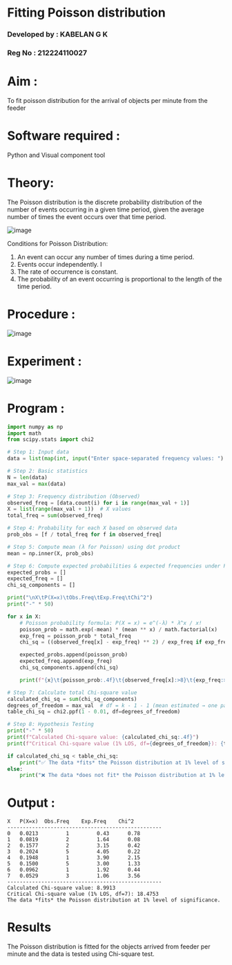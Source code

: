 # Fitting Poisson  distribution
### Developed by : **KABELAN G K**
### Reg No : **212224110027**
# Aim : 

To fit poisson distribution for the arrival of objects per minute from the feeder

# Software required :  

Python and Visual component tool

# Theory:

The Poisson distribution is the discrete probability distribution of the number of events occurring in a given time period, given the average number of times the event occurs over that time period.

![image](https://user-images.githubusercontent.com/104613195/166248326-fd042076-8b0b-40c4-8b11-1d8e8fcb74db.png)

 Conditions for Poisson Distribution:

1. An event can occur any number of times during a time period.
2. Events occur independently. I
3. The rate of occurrence is constant.
4. The probability of an event occurring is proportional to the length of the time period. 
 
# Procedure :

![image](https://user-images.githubusercontent.com/104613195/166251988-d0c53205-6080-4f7b-ae4c-398178586637.png)

# Experiment :

![image](https://user-images.githubusercontent.com/103921593/230282876-f4a5afbf-cac1-4648-a1b0-c78840638a8e.png)

# Program :
```python
import numpy as np
import math
from scipy.stats import chi2

# Step 1: Input data
data = list(map(int, input("Enter space-separated frequency values: ").split()))

# Step 2: Basic statistics
N = len(data)
max_val = max(data)

# Step 3: Frequency distribution (Observed)
observed_freq = [data.count(i) for i in range(max_val + 1)]
X = list(range(max_val + 1))  # X values
total_freq = sum(observed_freq)

# Step 4: Probability for each X based on observed data
prob_obs = [f / total_freq for f in observed_freq]

# Step 5: Compute mean (λ for Poisson) using dot product
mean = np.inner(X, prob_obs)

# Step 6: Compute expected probabilities & expected frequencies under Poisson
expected_probs = []
expected_freq = []
chi_sq_components = []

print("\nX\tP(X=x)\tObs.Freq\tExp.Freq\tChi^2")
print("-" * 50)

for x in X:
    # Poisson probability formula: P(X = x) = e^(-λ) * λ^x / x!
    poisson_prob = math.exp(-mean) * (mean ** x) / math.factorial(x)
    exp_freq = poisson_prob * total_freq
    chi_sq = ((observed_freq[x] - exp_freq) ** 2) / exp_freq if exp_freq > 0 else 0

    expected_probs.append(poisson_prob)
    expected_freq.append(exp_freq)
    chi_sq_components.append(chi_sq)

    print(f"{x}\t{poisson_prob:.4f}\t{observed_freq[x]:>8}\t{exp_freq:>9.2f}\t{chi_sq:>7.2f}")

# Step 7: Calculate total Chi-square value
calculated_chi_sq = sum(chi_sq_components)
degrees_of_freedom = max_val  # df = k - 1 - 1 (mean estimated → one parameter)
table_chi_sq = chi2.ppf(1 - 0.01, df=degrees_of_freedom)

# Step 8: Hypothesis Testing
print("-" * 50)
print(f"Calculated Chi-square value: {calculated_chi_sq:.4f}")
print(f"Critical Chi-square value (1% LOS, df={degrees_of_freedom}): {table_chi_sq:.4f}")

if calculated_chi_sq < table_chi_sq:
    print("✅ The data *fits* the Poisson distribution at 1% level of significance.")
else:
    print("❌ The data *does not fit* the Poisson distribution at 1% level of significance.")
```
 

# Output : 

```
X	P(X=x)	Obs.Freq	Exp.Freq	Chi^2
--------------------------------------------------
0	0.0213	       1	     0.43	   0.78
1	0.0819	       2	     1.64	   0.08
2	0.1577	       2	     3.15	   0.42
3	0.2024	       5	     4.05	   0.22
4	0.1948	       1	     3.90	   2.15
5	0.1500	       5	     3.00	   1.33
6	0.0962	       1	     1.92	   0.44
7	0.0529	       3	     1.06	   3.56
--------------------------------------------------
Calculated Chi-square value: 8.9913  
Critical Chi-square value (1% LOS, df=7): 18.4753  
The data *fits* the Poisson distribution at 1% level of significance.
```

# Results

The Poisson distribution is fitted for the objects arrived from feeder per minute and the data is tested using Chi-square test. 
 
